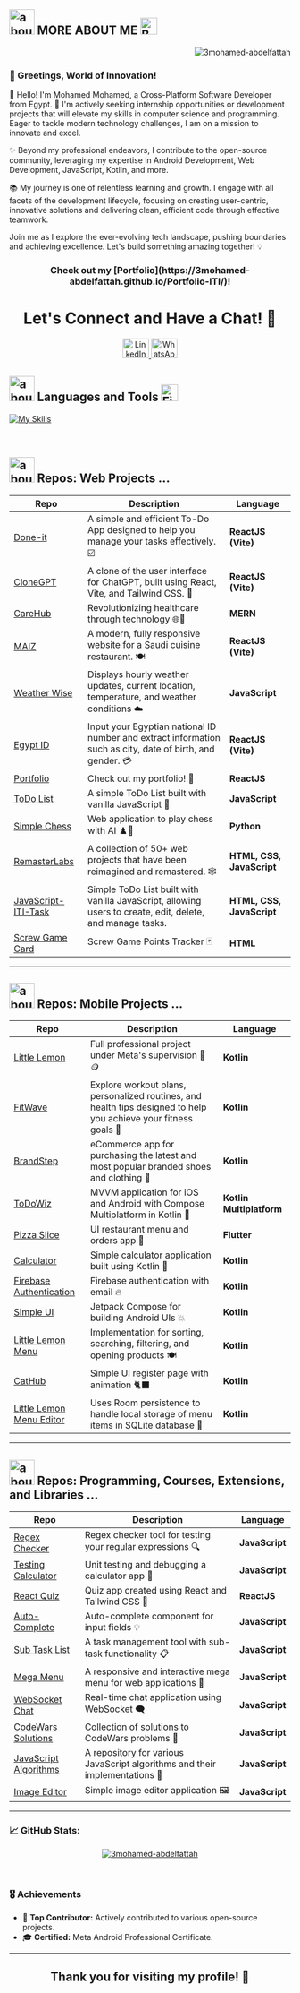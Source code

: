## <img width="45" alt="about" src="https://raw.github.com/elizarov/elizarov/master/about.png"> MORE ABOUT ME <img src="https://user-images.githubusercontent.com/74038190/216120986-f2752ca9-fe82-4aa3-befe-0a58db010d85.png" alt="Beaming Face with Smiling Eyes" width="30" />

<p align="right"> <img src="https://komarev.com/ghpvc/?username=3mohamed-abdelfattah&label=Profile%20views&color=0e75b6&style=flat" alt="3mohamed-abdelfattah" /> </p>

### 🌟 Greetings, World of Innovation!

<p>
👋 Hello! I'm Mohamed Mohamed, a Cross-Platform Software Developer from Egypt. 🚀 I'm actively seeking internship opportunities or development projects that will elevate my skills in computer science and programming. Eager to tackle modern technology challenges, I am on a mission to innovate and excel.

✨ Beyond my professional endeavors, I contribute to the open-source community, leveraging my expertise in Android Development, Web Development, JavaScript, Kotlin, and more.

📚 My journey is one of relentless learning and growth. I engage with all facets of the development lifecycle, focusing on creating user-centric, innovative solutions and delivering clean, efficient code through effective teamwork.

Join me as I explore the ever-evolving tech landscape, pushing boundaries and achieving excellence. Let's build something amazing together! 💡
</p>

<h3 align="center">
  Check out my [Portfolio](https://3mohamed-abdelfattah.github.io/Portfolio-ITI/)!
</h3>

<h1 align="center">
  Let's Connect and Have a Chat! 💬
</h1>

<p align="center">
<div align="center">
  <a href="https://www.linkedin.com/in/3mohamed-abdelfattah/" target="_blank">
    <img src="https://raw.githubusercontent.com/maurodesouza/profile-readme-generator/master/src/assets/icons/social/linkedin/default.svg" width="47" height="35" alt="LinkedIn logo" />
  </a>
  <a href="https://wa.me/+201005548673" target="_blank">
    <img src="https://raw.githubusercontent.com/maurodesouza/profile-readme-generator/master/src/assets/icons/social/whatsapp/default.svg" width="47" height="35" alt="WhatsApp logo" />
  </a>
</div>
</p>

## <img width="45" alt="about" src="https://raw.github.com/elizarov/elizarov/master/about.png"> Languages and Tools <img src="https://user-images.githubusercontent.com/74038190/216122041-518ac897-8d92-4c6b-9b3f-ca01dcaf38ee.png" alt="Fire" width="30" />

[![My Skills](https://skillicons.dev/icons?i=js,kotlin,cpp,java,py,html,css,react,bootstrap,flutter,ktor,idea,androidstudio,atom,vscode,firebase,sqlite,reactivex,gradle,git,github,linux,figma,blender,ai,pr,postman,stackoverflow,bash,netlify)](https://skillicons.dev)

<br/>

## <img width="45" alt="about" src="https://github.com/user-attachments/assets/fb436c8e-6731-4333-a6b2-5499e91a576c"> Repos: Web Projects ...

| **Repo** | **Description** | **Language** |
| -------- | --------------- | ------------ |
| [Done-it](https://github.com/3mohamed-abdelfattah/Done-it) | A simple and efficient To-Do App designed to help you manage your tasks effectively. ☑️ | **ReactJS (Vite)** |
| [CloneGPT](https://github.com/3mohamed-abdelfattah/CloneGPT) | A clone of the user interface for ChatGPT, built using React, Vite, and Tailwind CSS. 🤖 | **ReactJS (Vite)** |
| [CareHub](https://github.com/3mohamed-abdelfattah/Virtual_Project) | Revolutionizing healthcare through technology 🌐🚀 | **MERN** |
| [MAIZ](https://github.com/3mohamed-abdelfattah/MAIZ) | A modern, fully responsive website for a Saudi cuisine restaurant. 🍽️ | **ReactJS (Vite)** |
| [Weather Wise](https://github.com/3mohamed-abdelfattah/WeatherWise) | Displays hourly weather updates, current location, temperature, and weather conditions ☁️ | **JavaScript** |
| [Egypt ID](https://github.com/3mohamed-abdelfattah/Egypt-ID) | Input your Egyptian national ID number and extract information such as city, date of birth, and gender. 💳 | **ReactJS (Vite)** |
| [Portfolio](https://github.com/3mohamed-abdelfattah/Portfolio-ITI) | Check out my portfolio! 🤵 | **ReactJS** |
| [ToDo List](https://github.com/3mohamed-abdelfattah/JavaScript-ITI-Task) | A simple ToDo List built with vanilla JavaScript 📃 | **JavaScript** |
| [Simple Chess](https://github.com/3mohamed-abdelfattah/Simple-Chess-Game) | Web application to play chess with AI ♟️🤖 | **Python** |
| [RemasterLabs](https://github.com/3mohamed-abdelfattah/RemasterLabs) | A collection of 50+ web projects that have been reimagined and remastered. 🕸️ | **HTML, CSS, JavaScript** |
| [JavaScript-ITI-Task](https://github.com/3mohamed-abdelfattah/JavaScript-ITI-Task) | Simple ToDo List built with vanilla JavaScript, allowing users to create, edit, delete, and manage tasks. | **HTML, CSS, JavaScript** |
| [Screw Game Card](https://github.com/3mohamed-abdelfattah/Screw-Card) | Screw Game Points Tracker 🃏 | **HTML** |

<hr/>

## <img width="45" alt="about" src="https://github.com/user-attachments/assets/edab31c3-dcfc-4a23-a51a-6e27e490c8f4"> Repos: Mobile Projects ...

| **Repo** | **Description** | **Language** |
| -------- | --------------- | ------------ |
| [Little Lemon](https://github.com/3mohamed-abdelfattah/Little-Limon) | Full professional project under Meta's supervision 🍋🪙 | **Kotlin** |
| [FitWave](https://github.com/3mohamed-abdelfattah/FitWave) | Explore workout plans, personalized routines, and health tips designed to help you achieve your fitness goals 💪 | **Kotlin** |
| [BrandStep](https://github.com/3mohamed-abdelfattah/BrandStep) | eCommerce app for purchasing the latest and most popular branded shoes and clothing 🛒 | **Kotlin** |
| [ToDoWiz](https://github.com/3mohamed-abdelfattah/ToDoWiz) | MVVM application for iOS and Android with Compose Multiplatform in Kotlin 📃 | **Kotlin Multiplatform** |
| [Pizza Slice](https://github.com/3mohamed-abdelfattah/Restaurant_APP) | UI restaurant menu and orders app 🍕 | **Flutter** |
| [Calculator](https://github.com/3mohamed-abdelfattah/Calculator) | Simple calculator application built using Kotlin 🧮 | **Kotlin** |
| [Firebase Authentication](https://github.com/3mohamed-abdelfattah/Firebase-Email-Authentication) | Firebase authentication with email 🔥 | **Kotlin** |
| [Simple UI](https://github.com/3mohamed-abdelfattah/JetPack-Compose) | Jetpack Compose for building Android UIs 💥 | **Kotlin** |
| [Little Lemon Menu](https://github.com/3mohamed-abdelfattah/Little-Lemon-Menu) | Implementation for sorting, searching, filtering, and opening products 🍽️ | **Kotlin** |
| [CatHub](https://github.com/3mohamed-abdelfattah/CatHub_SignUp) | Simple UI register page with animation 🐈‍⬛ | **Kotlin** |
| [Little Lemon Menu Editor](https://github.com/3mohamed-abdelfattah/LittleLemon-Menu-Editor) | Uses Room persistence to handle local storage of menu items in SQLite database 🎈 | **Kotlin** |

<hr/>

## <img width="45" alt="about" src="https://github.com/user-attachments/assets/54a5c09b-5c87-4e2a-ada8-d2e0c64ea828"> Repos: Programming, Courses, Extensions, and Libraries ...

| **Repo** | **Description** | **Language** |
| -------- | --------------- | ------------ |
| [Regex Checker](https://github.com/3mohamed-abdelfattah/RegexChecker) | Regex checker tool for testing your regular expressions 🔍 | **JavaScript** |
| [Testing Calculator](https://github.com/3mohamed-abdelfattah/Calculator-Testing) | Unit testing and debugging a calculator app 🔧 | **JavaScript** |
| [React Quiz](https://github.com/3mohamed-abdelfattah/React-Quiz) | Quiz app created using React and Tailwind CSS 🧠 | **ReactJS** |
| [Auto-Complete](https://github.com/3mohamed-abdelfattah/Auto-Complete) | Auto-complete component for input fields 💡 | **JavaScript** |
| [Sub Task List](https://github.com/3mohamed-abdelfattah/Sub-Task-List) | A task management tool with sub-task functionality 📋 | **JavaScript** |
| [Mega Menu](https://github.com/3mohamed-abdelfattah/Mega-Menu) | A responsive and interactive mega menu for web applications 📜 | **JavaScript** |
| [WebSocket Chat](https://github.com/3mohamed-abdelfattah/WebSocket-Chat) | Real-time chat application using WebSocket 🗨️ | **JavaScript** |
| [CodeWars Solutions](https://github.com/3mohamed-abdelfattah/CodeWars-Solutions) | Collection of solutions to CodeWars problems 🧩 | **JavaScript** |
| [JavaScript Algorithms](https://github.com/3mohamed-abdelfattah/JavaScript-Algorithms) | A repository for various JavaScript algorithms and their implementations 🔢 | **JavaScript** |
| [Image Editor](https://github.com/3mohamed-abdelfattah/Image-Editor) | Simple image editor application 🖼️ | **JavaScript** |

<hr/>

### 📈 GitHub Stats:

<p align="center">
  <a href="https://github.com/3mohamed-abdelfattah">
    <img align="center" src="https://github-readme-stats.vercel.app/api?username=3mohamed-abdelfattah&show_icons=true&count_private=true&theme=radical" alt="3mohamed-abdelfattah" />
  </a>
</p>

<br>

### 🎖️ Achievements

- 🥇 **Top Contributor:** Actively contributed to various open-source projects.
- 🎓 **Certified:** Meta Android Professional Certificate.

<hr/>

<h2 align="center">Thank you for visiting my profile! 🙌</h2>

